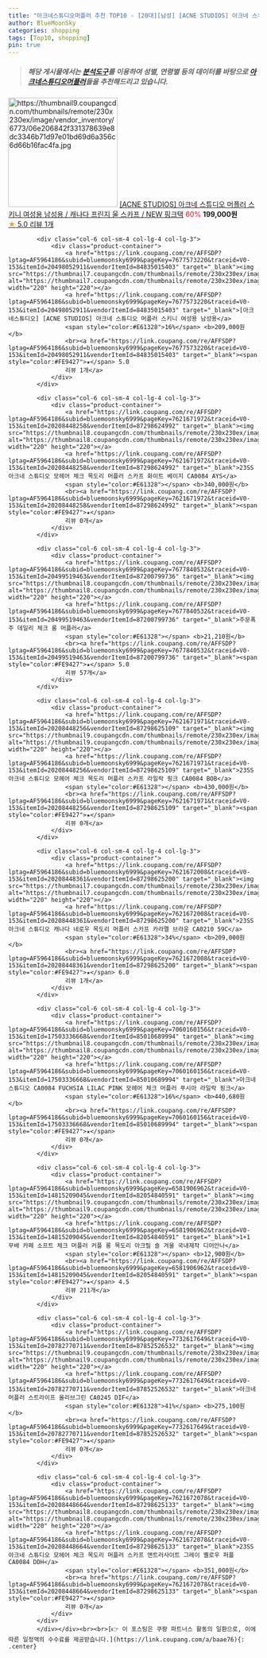 ```yaml
---
title: "아크네스튜디오머플러 추천 TOP10 - [20대][남성] [ACNE STUDIOS] 아크네 스튜디오 머플러 스키니 여성용 남성용 / 캐나다 프린지 울 스카프 / NEW 핑크택"
author: BlueMoonSky
categories: shopping
tags: [Top10, shopping]
pin: true
---
```


> ##### 해당 게시물에서는 [**분석도구**](https://itemscout.io/)를 이용하여 **성별**, **연령별** 등의 데이터를 바탕으로 [**아크네스튜디오머플러**](https://link.coupang.com/a/baae76)들을 추천해드리고 있습니다.
<div class="container"><div class="row">
            <div class="col-6 col-sm-4 col-lg-4 col-lg-3">
                <div class="product-container">
                    <a href="https://link.coupang.com/re/AFFSDP?lptag=AF5964186&subid=bluemoonsky6999&pageKey=7677522428&traceid=V0-153&itemId=20497731213&vendorItemId=3862438833" target="_blank"><img src="https://thumbnail9.coupangcdn.com/thumbnails/remote/230x230ex/image/vendor_inventory/6773/06e206842f331378639e8dc3346b71d97e01bd69d6a356c6d66b16fac4fa.jpg" alt="https://thumbnail9.coupangcdn.com/thumbnails/remote/230x230ex/image/vendor_inventory/6773/06e206842f331378639e8dc3346b71d97e01bd69d6a356c6d66b16fac4fa.jpg" width="220" height="220"></a>
                    <a href="https://link.coupang.com/re/AFFSDP?lptag=AF5964186&subid=bluemoonsky6999&pageKey=7677522428&traceid=V0-153&itemId=20497731213&vendorItemId=3862438833" target="_blank">[ACNE STUDIOS] 아크네 스튜디오 머플러 스키니 여성용 남성용 / 캐나다 프린지 울 스카프 / NEW 핑크택</a>
                    <span style="color:#E61328">60%</span> <b>199,000원</b>
                    <br><a href="https://link.coupang.com/re/AFFSDP?lptag=AF5964186&subid=bluemoonsky6999&pageKey=7677522428&traceid=V0-153&itemId=20497731213&vendorItemId=3862438833" target="_blank"><span style="color:#FE9427">★</span> 5.0
                    리뷰 1개</a>
                </div>
            </div>
            
            <div class="col-6 col-sm-4 col-lg-4 col-lg-3">
                <div class="product-container">
                    <a href="https://link.coupang.com/re/AFFSDP?lptag=AF5964186&subid=bluemoonsky6999&pageKey=7677573220&traceid=V0-153&itemId=20498052911&vendorItemId=84835015403" target="_blank"><img src="https://thumbnail7.coupangcdn.com/thumbnails/remote/230x230ex/image/vendor_inventory/edf1/21496c98414d1b2447dbd99057c24a81537c3cd4f2d4b221a0f1e1a8eec3.jpg" alt="https://thumbnail7.coupangcdn.com/thumbnails/remote/230x230ex/image/vendor_inventory/edf1/21496c98414d1b2447dbd99057c24a81537c3cd4f2d4b221a0f1e1a8eec3.jpg" width="220" height="220"></a>
                    <a href="https://link.coupang.com/re/AFFSDP?lptag=AF5964186&subid=bluemoonsky6999&pageKey=7677573220&traceid=V0-153&itemId=20498052911&vendorItemId=84835015403" target="_blank">[아크네스튜디오] [ACNE STUDIOS] 아크네 스튜디오 머플러 스키니 여성용 남성용</a>
                    <span style="color:#E61328">16%</span> <b>209,000원</b>
                    <br><a href="https://link.coupang.com/re/AFFSDP?lptag=AF5964186&subid=bluemoonsky6999&pageKey=7677573220&traceid=V0-153&itemId=20498052911&vendorItemId=84835015403" target="_blank"><span style="color:#FE9427">★</span> 5.0
                    리뷰 1개</a>
                </div>
            </div>
            
            <div class="col-6 col-sm-4 col-lg-4 col-lg-3">
                <div class="product-container">
                    <a href="https://link.coupang.com/re/AFFSDP?lptag=AF5964186&subid=bluemoonsky6999&pageKey=7621671972&traceid=V0-153&itemId=20208448258&vendorItemId=87298624992" target="_blank"><img src="https://thumbnail8.coupangcdn.com/thumbnails/remote/230x230ex/image/vendor_inventory/108a/f6ceac7ac320a9e9234b98a8ebfe3ce6cdde6513c9d1147c91c5b88abe1f.jpg" alt="https://thumbnail8.coupangcdn.com/thumbnails/remote/230x230ex/image/vendor_inventory/108a/f6ceac7ac320a9e9234b98a8ebfe3ce6cdde6513c9d1147c91c5b88abe1f.jpg" width="220" height="220"></a>
                    <a href="https://link.coupang.com/re/AFFSDP?lptag=AF5964186&subid=bluemoonsky6999&pageKey=7621671972&traceid=V0-153&itemId=20208448258&vendorItemId=87298624992" target="_blank">23SS 아크네 스튜디오 모헤어 체크 목도리 머플러 스카프 화이트 베이지 CA0084 AYS</a>
                    <span style="color:#E61328"></span> <b>340,000원</b>
                    <br><a href="https://link.coupang.com/re/AFFSDP?lptag=AF5964186&subid=bluemoonsky6999&pageKey=7621671972&traceid=V0-153&itemId=20208448258&vendorItemId=87298624992" target="_blank"><span style="color:#FE9427">★</span> 
                    리뷰 0개</a>
                </div>
            </div>
            
            <div class="col-6 col-sm-4 col-lg-4 col-lg-3">
                <div class="product-container">
                    <a href="https://link.coupang.com/re/AFFSDP?lptag=AF5964186&subid=bluemoonsky6999&pageKey=7677840532&traceid=V0-153&itemId=20499519463&vendorItemId=87200799736" target="_blank"><img src="https://thumbnail8.coupangcdn.com/thumbnails/remote/230x230ex/image/vendor_inventory/d19b/665ee8199731ce13af39d1ad019c80549d84dfccd1b9dd4e0156b71f9c0b.png" alt="https://thumbnail8.coupangcdn.com/thumbnails/remote/230x230ex/image/vendor_inventory/d19b/665ee8199731ce13af39d1ad019c80549d84dfccd1b9dd4e0156b71f9c0b.png" width="220" height="220"></a>
                    <a href="https://link.coupang.com/re/AFFSDP?lptag=AF5964186&subid=bluemoonsky6999&pageKey=7677840532&traceid=V0-153&itemId=20499519463&vendorItemId=87200799736" target="_blank">주문폭주 데일리 체크 롱 머플러</a>
                    <span style="color:#E61328"></span> <b>21,210원</b>
                    <br><a href="https://link.coupang.com/re/AFFSDP?lptag=AF5964186&subid=bluemoonsky6999&pageKey=7677840532&traceid=V0-153&itemId=20499519463&vendorItemId=87200799736" target="_blank"><span style="color:#FE9427">★</span> 5.0
                    리뷰 57개</a>
                </div>
            </div>
            
            <div class="col-6 col-sm-4 col-lg-4 col-lg-3">
                <div class="product-container">
                    <a href="https://link.coupang.com/re/AFFSDP?lptag=AF5964186&subid=bluemoonsky6999&pageKey=7621671971&traceid=V0-153&itemId=20208448256&vendorItemId=87298625109" target="_blank"><img src="https://thumbnail9.coupangcdn.com/thumbnails/remote/230x230ex/image/vendor_inventory/5c2f/fa8f8a2671c73b99a285b2e838d654ada89919adf1354af61fe6163ebf1e.jpg" alt="https://thumbnail9.coupangcdn.com/thumbnails/remote/230x230ex/image/vendor_inventory/5c2f/fa8f8a2671c73b99a285b2e838d654ada89919adf1354af61fe6163ebf1e.jpg" width="220" height="220"></a>
                    <a href="https://link.coupang.com/re/AFFSDP?lptag=AF5964186&subid=bluemoonsky6999&pageKey=7621671971&traceid=V0-153&itemId=20208448256&vendorItemId=87298625109" target="_blank">23SS 아크네 스튜디오 모헤어 체크 목도리 머플러 스카프 라일락 핑크 CA0084 BOB</a>
                    <span style="color:#E61328"></span> <b>430,000원</b>
                    <br><a href="https://link.coupang.com/re/AFFSDP?lptag=AF5964186&subid=bluemoonsky6999&pageKey=7621671971&traceid=V0-153&itemId=20208448256&vendorItemId=87298625109" target="_blank"><span style="color:#FE9427">★</span> 
                    리뷰 0개</a>
                </div>
            </div>
            
            <div class="col-6 col-sm-4 col-lg-4 col-lg-3">
                <div class="product-container">
                    <a href="https://link.coupang.com/re/AFFSDP?lptag=AF5964186&subid=bluemoonsky6999&pageKey=7621672008&traceid=V0-153&itemId=20208448361&vendorItemId=87298625200" target="_blank"><img src="https://thumbnail7.coupangcdn.com/thumbnails/remote/230x230ex/image/vendor_inventory/d92e/efced268c84f1d6f88ea5aa29dfcf086ab6b8e49980aca86f1b2a8975faf.jpg" alt="https://thumbnail7.coupangcdn.com/thumbnails/remote/230x230ex/image/vendor_inventory/d92e/efced268c84f1d6f88ea5aa29dfcf086ab6b8e49980aca86f1b2a8975faf.jpg" width="220" height="220"></a>
                    <a href="https://link.coupang.com/re/AFFSDP?lptag=AF5964186&subid=bluemoonsky6999&pageKey=7621672008&traceid=V0-153&itemId=20208448361&vendorItemId=87298625200" target="_blank">23SS 아크네 스튜디오 캐나다 네로우 목도리 머플러 스카프 카라멜 브라운 CA0210 59C</a>
                    <span style="color:#E61328">34%</span> <b>209,000원</b>
                    <br><a href="https://link.coupang.com/re/AFFSDP?lptag=AF5964186&subid=bluemoonsky6999&pageKey=7621672008&traceid=V0-153&itemId=20208448361&vendorItemId=87298625200" target="_blank"><span style="color:#FE9427">★</span> 6.0
                    리뷰 1개</a>
                </div>
            </div>
            
            <div class="col-6 col-sm-4 col-lg-4 col-lg-3">
                <div class="product-container">
                    <a href="https://link.coupang.com/re/AFFSDP?lptag=AF5964186&subid=bluemoonsky6999&pageKey=7060160156&traceid=V0-153&itemId=17503336668&vendorItemId=85010689994" target="_blank"><img src="https://thumbnail8.coupangcdn.com/thumbnails/remote/230x230ex/image/vendor_inventory/3718/4ea9fda91b8e314603ce18394fe57544d91dc6d976d9db143f220f690098.jpg" alt="https://thumbnail8.coupangcdn.com/thumbnails/remote/230x230ex/image/vendor_inventory/3718/4ea9fda91b8e314603ce18394fe57544d91dc6d976d9db143f220f690098.jpg" width="220" height="220"></a>
                    <a href="https://link.coupang.com/re/AFFSDP?lptag=AF5964186&subid=bluemoonsky6999&pageKey=7060160156&traceid=V0-153&itemId=17503336668&vendorItemId=85010689994" target="_blank">아크네스튜디오 CA0084 FUCHSIA LILAC PINK 모헤어 체크 머플러 푸시아 라일락 핑크</a>
                    <span style="color:#E61328">16%</span> <b>440,680원</b>
                    <br><a href="https://link.coupang.com/re/AFFSDP?lptag=AF5964186&subid=bluemoonsky6999&pageKey=7060160156&traceid=V0-153&itemId=17503336668&vendorItemId=85010689994" target="_blank"><span style="color:#FE9427">★</span> 
                    리뷰 0개</a>
                </div>
            </div>
            
            <div class="col-6 col-sm-4 col-lg-4 col-lg-3">
                <div class="product-container">
                    <a href="https://link.coupang.com/re/AFFSDP?lptag=AF5964186&subid=bluemoonsky6999&pageKey=6581906962&traceid=V0-153&itemId=14815209045&vendorItemId=82054840591" target="_blank"><img src="https://thumbnail9.coupangcdn.com/thumbnails/remote/230x230ex/image/vendor_inventory/062b/f356aa627e42f636a5dee0d96f7b7aa2d27c4937b6836b55b589d8478cbe.jpeg" alt="https://thumbnail9.coupangcdn.com/thumbnails/remote/230x230ex/image/vendor_inventory/062b/f356aa627e42f636a5dee0d96f7b7aa2d27c4937b6836b55b589d8478cbe.jpeg" width="220" height="220"></a>
                    <a href="https://link.coupang.com/re/AFFSDP?lptag=AF5964186&subid=bluemoonsky6999&pageKey=6581906962&traceid=V0-153&itemId=14815209045&vendorItemId=82054840591" target="_blank">1+1 무배 카페 소프트 체크 머플러 커플 롱 목도리 아크릴 숄 겨울 국내제작 디어안나</a>
                    <span style="color:#E61328"></span> <b>12,900원</b>
                    <br><a href="https://link.coupang.com/re/AFFSDP?lptag=AF5964186&subid=bluemoonsky6999&pageKey=6581906962&traceid=V0-153&itemId=14815209045&vendorItemId=82054840591" target="_blank"><span style="color:#FE9427">★</span> 4.5
                    리뷰 211개</a>
                </div>
            </div>
            
            <div class="col-6 col-sm-4 col-lg-4 col-lg-3">
                <div class="product-container">
                    <a href="https://link.coupang.com/re/AFFSDP?lptag=AF5964186&subid=bluemoonsky6999&pageKey=7732617649&traceid=V0-153&itemId=20782770711&vendorItemId=87852526532" target="_blank"><img src="https://thumbnail9.coupangcdn.com/thumbnails/remote/230x230ex/image/vendor_inventory/3a65/3c17337d6809ea8d47d9538e7253e8cee2d5572bd700eeaa5d5f76de9c66.jpg" alt="https://thumbnail9.coupangcdn.com/thumbnails/remote/230x230ex/image/vendor_inventory/3a65/3c17337d6809ea8d47d9538e7253e8cee2d5572bd700eeaa5d5f76de9c66.jpg" width="220" height="220"></a>
                    <a href="https://link.coupang.com/re/AFFSDP?lptag=AF5964186&subid=bluemoonsky6999&pageKey=7732617649&traceid=V0-153&itemId=20782770711&vendorItemId=87852526532" target="_blank">아크네 머플러 스트라이프 올리브그린 CA0245 DIF</a>
                    <span style="color:#E61328">41%</span> <b>275,100원</b>
                    <br><a href="https://link.coupang.com/re/AFFSDP?lptag=AF5964186&subid=bluemoonsky6999&pageKey=7732617649&traceid=V0-153&itemId=20782770711&vendorItemId=87852526532" target="_blank"><span style="color:#FE9427">★</span> 
                    리뷰 0개</a>
                </div>
            </div>
            
            <div class="col-6 col-sm-4 col-lg-4 col-lg-3">
                <div class="product-container">
                    <a href="https://link.coupang.com/re/AFFSDP?lptag=AF5964186&subid=bluemoonsky6999&pageKey=7621672078&traceid=V0-153&itemId=20208448664&vendorItemId=87298625133" target="_blank"><img src="https://thumbnail8.coupangcdn.com/thumbnails/remote/230x230ex/image/vendor_inventory/5c10/77abf42cbfe6d8db2c5439b376a833cdd72047dd231b04961f7bb840d1b2.jpg" alt="https://thumbnail8.coupangcdn.com/thumbnails/remote/230x230ex/image/vendor_inventory/5c10/77abf42cbfe6d8db2c5439b376a833cdd72047dd231b04961f7bb840d1b2.jpg" width="220" height="220"></a>
                    <a href="https://link.coupang.com/re/AFFSDP?lptag=AF5964186&subid=bluemoonsky6999&pageKey=7621672078&traceid=V0-153&itemId=20208448664&vendorItemId=87298625133" target="_blank">23SS 아크네 스튜디오 모헤어 체크 목도리 머플러 스카프 앤트러사이트 그레이 옐로우 퍼플 CA0084 DDH</a>
                    <span style="color:#E61328"></span> <b>351,000원</b>
                    <br><a href="https://link.coupang.com/re/AFFSDP?lptag=AF5964186&subid=bluemoonsky6999&pageKey=7621672078&traceid=V0-153&itemId=20208448664&vendorItemId=87298625133" target="_blank"><span style="color:#FE9427">★</span> 
                    리뷰 0개</a>
                </div>
            </div>
            </div></div><br><br>[👉 이 포스팅은 쿠팡 파트너스 활동의 일환으로, 이에 따른 일정액의 수수료를 제공받습니다.](https://link.coupang.com/a/baae76){: .center}